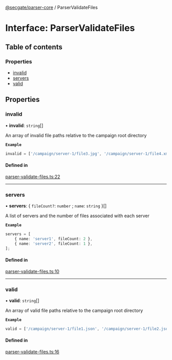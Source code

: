[@secgate/parser-core](../index.md) / ParserValidateFiles

# Interface: ParserValidateFiles

## Table of contents

### Properties

- [invalid](ParserValidateFiles.md#invalid)
- [servers](ParserValidateFiles.md#servers)
- [valid](ParserValidateFiles.md#valid)

## Properties

### invalid

• **invalid**: `string`[]

An array of invalid file paths relative to the campaign root directory

**`Example`**

```ts
invalid = ['/campaign/server-1/file3.jpg', '/campaign/server-1/file4.xml'];
```

#### Defined in

[parser-validate-files.ts:22](https://github.com/khulnasoft/securitylab/blob/bd5dfc45/parsers/parser-core/src/parser-validate-files.ts#L22)

---

### servers

• **servers**: { `fileCount?`: `number` ; `name`: `string` }[]

A list of servers and the number of files associated with each server

**`Example`**

```ts
servers = [
	{ name: 'server1', fileCount: 2 },
	{ name: 'server2', fileCount: 1 },
];
```

#### Defined in

[parser-validate-files.ts:10](https://github.com/khulnasoft/securitylab/blob/bd5dfc45/parsers/parser-core/src/parser-validate-files.ts#L10)

---

### valid

• **valid**: `string`[]

An array of valid file paths relative to the campaign root directory

**`Example`**

```ts
valid = ['/campaign/server-1/file1.json', '/campaign/server-1/file2.json'];
```

#### Defined in

[parser-validate-files.ts:16](https://github.com/khulnasoft/securitylab/blob/bd5dfc45/parsers/parser-core/src/parser-validate-files.ts#L16)
